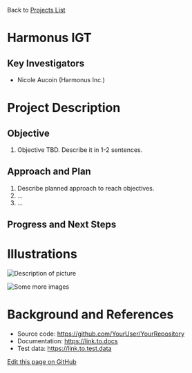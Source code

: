 Back to [Projects List](../../README.md#ProjectsList)

# Harmonus IGT

## Key Investigators

- Nicole Aucoin (Harmonus Inc.)

# Project Description

## Objective

1. Objective TBD. Describe it in 1-2 sentences.

## Approach and Plan

1. Describe planned approach to reach objectives.
1. ...
1. ...

## Progress and Next Steps

<!--Describe progress and next steps in a few bullet points as you are making progress.-->

# Illustrations

<!--Add pictures and links to videos that demonstrate what has been accomplished.-->

![Description of picture](Example2.jpg)

![Some more images](Example2.jpg)

# Background and References

<!--Use this space for information that may help people better understand your project, like links to papers, source code, or data.-->

- Source code: https://github.com/YourUser/YourRepository
- Documentation: https://link.to.docs
- Test data: https://link.to.test.data

<!--Link for editing page when displayed in GitHub pages-->
<a href="https://github.com/NA-MIC/ProjectWeek/edit/master/PW27_2018_Boston/Projects/HarmonusIGT/README.md">Edit this page on GitHub</a>
